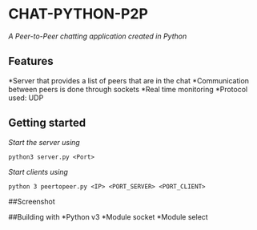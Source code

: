 # CHAT-PYTHON-P2P

_A Peer-to-Peer chatting application created in Python_

## Features

*Server that provides a list of peers that are in the chat 
*Communication between peers is done through sockets
*Real time monitoring
*Protocol used: UDP

## Getting started

_Start the server using_

```
python3 server.py <Port>
```
_Start clients using_
```
python 3 peertopeer.py <IP> <PORT_SERVER> <PORT_CLIENT>
```
##Screenshot

##Building with
*Python v3
*Module socket
*Module select
